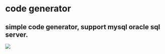 # code generator
## simple code generator, support mysql oracle sql server.
![](https://gz-1253581958.cos.ap-guangzhou.myqcloud.com/github/code-generator/2018-08-27_14-18-40.gif)
